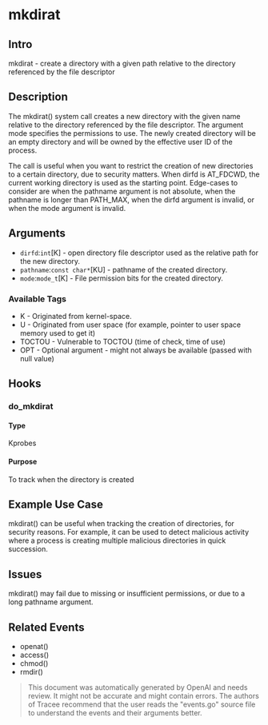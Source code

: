 
# mkdirat

## Intro
mkdirat - create a directory with a given path relative to the directory referenced by the file descriptor

## Description
The mkdirat() system call creates a new directory with the given name relative to the directory referenced by the file descriptor. The argument mode specifies the permissions to use. The newly created directory will be an empty directory and will be owned by the effective user ID of the process.

The call is useful when you want to restrict the creation of new directories to a certain directory, due to security matters. When dirfd is AT_FDCWD, the current working directory is used as the starting point. Edge-cases to consider are when the pathname argument is not absolute, when the pathname is longer than PATH_MAX, when the dirfd argument is invalid, or when the mode argument is invalid.

## Arguments
* `dirfd`:`int`[K] - open directory file descriptor used as the relative path for the new directory.
* `pathname`:`const char*`[KU] - pathname of the created directory.
* `mode`:`mode_t`[K] - File permission bits for the created directory.

### Available Tags
* K - Originated from kernel-space.
* U - Originated from user space (for example, pointer to user space memory used to get it)
* TOCTOU - Vulnerable to TOCTOU (time of check, time of use)
* OPT - Optional argument - might not always be available (passed with null value)

## Hooks 
### do_mkdirat 
#### Type 
Kprobes 
#### Purpose 
To track when the directory is created 

## Example Use Case
mkdirat() can be useful when tracking the creation of directories, for security reasons. For example, it can be used to detect malicious activity where a process is creating multiple malicious directories in quick succession.

## Issues
mkdirat() may fail due to missing or insufficient permissions, or due to a long pathname argument. 

## Related Events
- openat()
- access()
- chmod()
- rmdir()

> This document was automatically generated by OpenAI and needs review. It might
> not be accurate and might contain errors. The authors of Tracee recommend that
> the user reads the "events.go" source file to understand the events and their
> arguments better.

